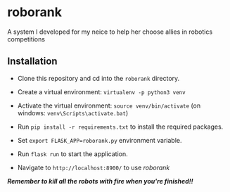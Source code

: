 # roborank
A system I developed for my neice to help her choose allies in robotics competitions

Installation
------------

* Clone this repository and cd into the `roborank` directory.

* Create a virtual environment: `virtualenv -p python3 venv`

* Activate the virtual environment: `source venv/bin/activate`  (on windows: `venv\Scripts\activate.bat`)

* Run `pip install -r requirements.txt` to install the required packages.

* Set `export FLASK_APP=roborank.py` environment variable.

* Run `flask run` to start the application.

* Navigate to `http://localhost:8900/` to use *roborank*

***Remember to kill all the robots with fire when you're finished!!***
